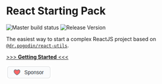 # React Starting Pack
![Master build status](https://img.shields.io/circleci/project/github/birdofpreyru/react-starter/master.svg)
![Release Version](https://img.shields.io/github/tag/birdofpreyru/react-starter.svg)

The easiest way to start a complex ReactJS project based on
[`@dr.pogodin/react-utils`](https://dr.pogodin.studio/docs/react-utils).

[>>> **Getting Started** <<<](https://dr.pogodin.studio/docs/react-utils/docs/tutorials)

[![Sponsor](.README/sponsor.png)](https://github.com/sponsors/birdofpreyru)
